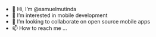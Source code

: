 - 👋 Hi, I’m @samuelmutinda
- 👀 I’m interested in mobile development
- 💞️ I’m looking to collaborate on open source mobile apps 
- 📫 How to reach me ...

<!---
samuelmutinda/samuelmutinda is a ✨ special ✨ repository because its `README.md` (this file) appears on your GitHub profile.
You can click the Preview link to take a look at your changes.
--->
